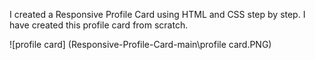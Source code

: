 I created a Responsive Profile Card using HTML and CSS step by step. I have created this profile card from scratch.


![profile card] (Responsive-Profile-Card-main\profile card.PNG)